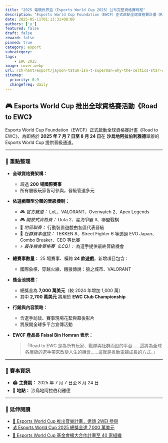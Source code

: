 ```yaml
---
title: "2025 電競世界盃（Esports World Cup 2025）公布完整資格賽時程"
description: "Esports World Cup Foundation（EWCF）正式啟動全球資格賽計畫《Road to EWC》，為即將於 2025 年 7 月 7 日至 8 月 24 日在 沙烏地阿拉伯利雅德舉辦的 Esports World Cup 提供晉級通道。"
date: 2025-05-11T01:13:31+08:00
authors: ['y']
featured: false
draft: false
reward: false
pinned: true
category: esport
subcategory: 
tags:
    - EWC 2025
image: cover.webp
url: /zh-hant/esport/jayson-tatum-isn-t-superman-why-the-celtics-star-struggles-in-clutch-moments
sitemap:
  priority: 0.9
  changefreq: daily
---
```

## 🎮 Esports World Cup 推出全球資格賽活動《Road to EWC》

Esports World Cup Foundation（EWCF）正式啟動全球資格賽計畫《Road to EWC》，為即將於 **2025 年 7 月 7 日至 8 月 24 日**在 **沙烏地阿拉伯利雅德**舉辦的 Esports World Cup 提供晉級通道。

---

### 🔑 重點整理

- **全球資格賽架構：**
  - 超過 **200 場國際賽事**
  - 所有層級玩家皆可參與，晉級管道多元

- **依遊戲類型分類的晉級機制：**
  - 🎮 *官方賽道：* LoL、VALORANT、Overwatch 2、Apex Legends  
  - 🎮 *開放式資格賽：* Dota 2、星海爭霸 II、聯盟戰棋  
  - 📱 *地區聯賽：* 行動裝置遊戲由各區代表晉級  
  - 🥊 *社群賽事選拔：* TEKKEN 8、Street Fighter 6 等透過 EVO Japan、Combo Breaker、CEO 等比賽  
  - ⚡ *最後機會資格賽（LCQ）：* 為選手提供最終晉級機會

- **總賽事數量：** 25 場賽事、橫跨 **24 款遊戲**，新增項目包含：  
  - 國際象棋、穿越火線、餓狼傳說：狼之城市、VALORANT

- **獎金池規模：**
  - 總獎金為 **7,000 萬美元**（較 2024 年增加 1,000 萬）  
  - 其中 **2,700 萬美元** 將用於 **EWC Club Championship**

- **行銷與內容策略：**
  - 含選手訪談、賽事現場花絮與幕後影片  
  - 將展開全球多平台宣傳活動

- **EWCF 產品長 Faisal Bin Homran 表示：**  
  > 「Road to EWC 是為所有玩家、戰隊與社群而設的平台……這將為全球各層級的選手帶來改變人生的機會……這就是推動電競成長的方式。」

---

### 📅 賽事資訊

- 🏟️ **主賽期：** 2025 年 7 月 7 日至 8 月 24 日  
- 📍 **地點：** 沙烏地阿拉伯利雅德  

---

### 🔗 延伸閱讀

- [🎵 Esports World Cup 推出音樂計畫，邀請 2WEI 參與](https://esportsinsider.com/2025/04/esports-world-cup-launches-new-music-initiative-featuring-2wei)  
- [💰 Esports World Cup 2025 總獎金達 7,000 萬美元](https://esportsinsider.com/2025/04/esports-world-cup-2025-prize-pool)  
- [🤝 Esports World Cup 基金會擴大合作計畫至 40 家組織](https://esportsinsider.com/2024/12/esports-world-cup-foundation-partner-team-expansion)